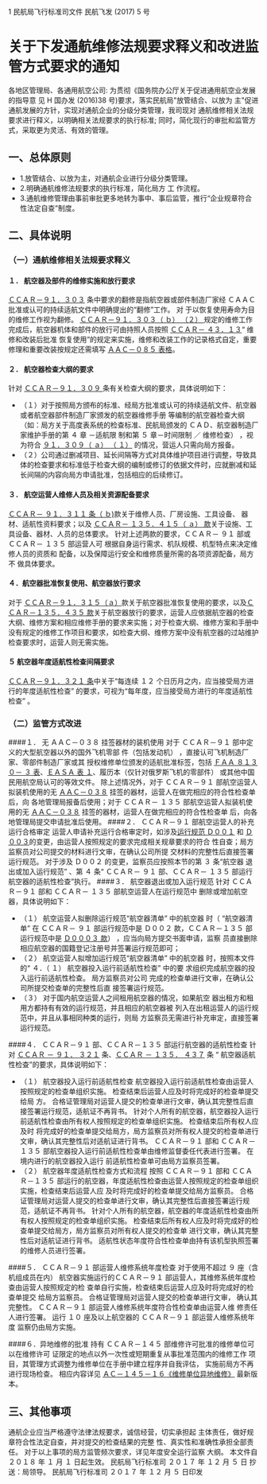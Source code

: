 1 民航局飞行标准司文件
民航飞发 (2017) 5 号
# 关于下发通航维修法规要求释义和改进监管方式要求的通知
各地区管理局、各通用航空公司:
为贯彻《国务院办公厅关于促进通用航空业发展的指导意
见 H 国办发 (2016)38 号)要求，落实民航局"放管结合、以放为
主"促进通航发展的方针，实现对通航企业的分级分类管理，我司现对
通航维修相关法规要求进行释义，以明确相关法规要求的执行标准;
同时，简化现行的审批和监管方式，采取更为灵活、有效的管理。
## 一、总体原则

-   1.放管结合、以放为主，对通航企业进行分级分类管理。
-   2.明确通航维修法规要求的执行标准，简化局方 工 作流程。
-   3.通航维修管理由事前审批更多地转为事中、事后监管，推行“企业规章符合性法定自查”制度。

## 二、具体说明
### （一）通航维修相关法规要求释义
#### １． 航空器及部件的维修实施和放行要求
[ＣＣＡＲ－９１．３０３](../CCAR/91/303.md) 条中要求的翻修是指航空器或部件制造厂家经
ＣＡＡＣ 批准或认可的持续适航文件中明确提出的“翻修”工作。 对
于以恢复使用寿命为目的维修工作视为翻修。
[ＣＣＡＲ－９１．３０３（ ｂ） （２） ](../CCAR/91/303.md)规定的维修工作完成后，航空器机体和部件的放行可由持照人员按照 [ＣＣＡＲ－ ４３．１３](../CCAR/43/13.md)“ 维修和改装后批准
恢复使用”的规定来实施，维修和改装工作的记录格式自定，重要
修理和重要改装按规定还需填写 [ＡＡＣ－０８５ 表格](../CCAR/43/Appendix-F.pdf)。
#### ２． 航空器检查大纲的要求
针对 [ＣＣＡＲ－９１．３０９ ](../CCAR/91/309.md)条有关检查大纲的要求，具体说明如下：

- （１）对于按照局方颁布的标准、经局方批准或认可的持续适航文件、航空器或者航空器部件制造厂家颁发的航空器维修手册
等编制的航空器检查大纲（如：局方关于高度表系统的检查标准、民航局颁发的 ＣＡＤ、航空器制造厂家维护手册的第 ４ 章 －适航限
制和第 ５ 章－时间限制 ／ 维修检查） ，视为符合 [９１．３０９（ ａ） （ １）](../CCAR/91/309.md) 的情况，营运人只需向局方报备。
- （２）公司通过删减项目、延长间隔等方式对具体维护项目进行调整，导致具体的检查要求和标准低于检查大纲的编制或修订的依据文件时，应就删减和延长间隔的内容向局方申请批准，包括相应的后续修订。
#### ３． 航空运营人维修人员及相关资源配备要求
[ＣＣＡＲ－ ９１．３１１ 条（ ｂ)](../CCAR/91/311.md)款关于维修人员、厂房设施、工具设备、
器材、适航性资料要求；以及 [ＣＣＡＲ－ １３５．４１５（ ａ） 款](../CCAR/135/415.md)关于设施、工具设备、器材、人员的总体要求。
针对上述两款的要求，ＣＣＡＲ－ ９１ 部或 ＣＣＡＲ－ １３５ 部运营人可
根据自身运行需求、机队规模、机型特点来决定维修人员的资质和
配备，以及保障运行安全和维修质量所需的各项资源配备，局方不
做具体要求。
#### ４．航空器批准恢复使用、航空器放行要求
对于 [ＣＣＡＲ－９１．３１５（ａ）](../CCAR/91/315.md)款关于航空器批准恢复使用的要求，以及[ＣＣＡＲ－１３５．４３５ 款](../CCAR/135/435.md)关于航空器放行的要求，运营人应依据航空器的检查大纲、维修方案和相应维修手册的要求来实施；对于检查大纲、维修方案和手册中没有规定的维修工作项目和要求，如检查大纲、维修方案中没有航空器的过站维护检查要求时，运营人则无需实施。
#### ５ 航空器年度适航性检查间隔要求
[ＣＣＡＲ－９１．３２１ 条](../CCAR/91/321.md)中关于“每连续 １２ 个日历月之内，应当接受局方进行的年度适航性检查” 的要求，可视为“每年度，应当接受局方进行的年度适航性检查” 。
### （二）监管方式改进
####１． 无 ＡＡＣ－０３８ 挂签器材的装机使用
对于 ＣＣＡＲ－９１ 部中定义的大型航空器以外的国外飞机零部
件（包括发动机） ，直接认可飞机制造厂家、零部件制造厂家或其
授权维修单位颁发的适航批准标签，包括 [ＦＡＡ ８１３０－ ３ 表](../FAA/8130/Form/3.pdf)、[ＥＡＳＡ
表 １](../EASA/Form/1.pdf)、履历本（仅针对俄罗斯飞机的零部件） 或其他中国民用航空局认可的等效文件。
除上述情况外，对于 ＣＣＡＲ－９１ 部航空运营人拟装机使用的无
[ＡＡＣ－０３８](../CCAR/145/Appendix-7.pdf) 挂签的器材，运营人在做完相应的符合性检查单后，向
各地管理局报备后使用；对于 ＣＣＡＲ－ １３５ 部航空运营人拟装机使
用的无 [ＡＡＣ－０３８](../CCAR/145/Appendix-7.pdf) 挂签的器材，运营人在做完相应的符合性检查单
后，向各地管理局提交申请批准后使用。
####２． ＣＣＡＲ－９１ 部航空运营人的补充运行合格审定
运营人申请补充运行合格审定时，如涉及[运行规范 Ｄ００１](../CCAR/OS/91/D001.pdf) 和
[Ｄ００３](../CCAR/OS/91/D003.pdf)的变更，由运营人按照规定的要求完成相关规章要求的符合
性自查；局方监察员对公司提交的材料进行文审，在确认公司所提
交材料的完整性后直接签署运行规范。
对于涉及 Ｄ００２ 的变更，监察员应按照本节的第 ３ 条“航空器
退出或加入运行规范” 、第 ４ 条“ ＣＣＡＲ－ ９１ 部、ＣＣＡＲ－ １３５ 部运行航空器的适航性检查”执行。
####３． 航空器退出或加入运行规范
针对 ＣＣＡＲ－９１ 部和 ＣＣＡＲ－ １３５ 部航空运营人在运行规范中
删除或增加航空器，具体说明如下：

- （１） 航空运营人拟删除运行规范“航空器清单” 中的航空器
时（ “航空器清单” 在 ＣＣＡＲ－ ９１ 部运行规范中是 Ｄ００２ 款，ＣＣＡＲ－１３５ 部运行规范中是 [Ｄ０００３ 款](../CCAR/OS/121-135/D0003.pdf)） ，应当向局方提交书面申请，监察
员直接删除相应航空器的国籍登记注册号并签署运行规范即可；
- （２） 航空运营人拟增加运行规范“航空器清单” 中的航空器
时，按照本文件的“ ４．（ １） 航空器投入运行前适航性检查” 中的要
求组织完成航空器的投入运行前适航性检查。 局方监察员对公司
完成的检查单进行文审，在确认公司所提交检查单的完整性后直
接签署运行规范。
- （３） 对于国内航空运营人之间租用航空器的情况，如果航空
器出租方和租用方都持有有效的运行规范，并且相应的航空器被
列入在出租运营人的运行规范中，并且从事相同种类的运行，则局
方监察员无需进行补充审定，直接签署运行规范。

####４． ＣＣＡＲ－９１ 部、ＣＣＡＲ－１３５ 部运行航空器的适航性检查
针对 [ＣＣＡＲ － ９１． ３２１](../CCAR/91/321.md) 条、[ＣＣＡＲ － １３５． ４３７](../CCAR/135/437.md) 条 “ 航空器适航性检查”的要求，具体说明如下：

- （１） 航空器投入运行前适航性检查
航空器投入运行前适航性检查由运营人按照规定的检查单组织实施。 检查结束后运营人应及时将完成好的检查单提交给局
方。 合格证管理局对运营人提交的检查单进行文审，确认其完整性后直接签署运行规范，适航证不再背书。
针对个人所有的航空器，航空器投入运行前适航性检查由所有权人按照规定的检查单组织实施。 检查结束后所有权人应及时
将完成好的检查单提交给局方，局方监察员对所有权人提交的检查单进行文审，确认其完整性后对适航证进行背书。
ＣＣＡＲ－９１ 部和 ＣＣＡＲ－ １３５ 部航空器投入运行前适航性检查单由维修监督委任代表进行签署。 在境内进行的航空器投入运行
前适航性检查单可由局方监察员签署。
- （２） 航空器年度适航性检查方式和流程
按照 ＣＣＡＲ－９１ 部和 ＣＣＡＲ－１３５ 部运行的航空器，年度适航性检查由运营人按照规定的检查单组织实施，检查结束后运营人应
及时将完成好的检查单提交给局方监察员。 合格证管理局对运营人提交的检查单进行文审，确认其完整性后直接签署运行规范，适航证不再背书。
针对个人所有的航空器，航空器的年度适航性检查由所有权人按照规定的检查单组织实施。 检查结束后所有权人应及时将完成好的检查单提交给局方，局方监察员对所有权人提交的检查单
进行文审，确认其完整性后对适航证进行背书。
适航性状态年度符合性检查单由持有该机型执照签署的维修人员进行签署。

####５． ＣＣＡＲ－９１ 部运营人维修系统年度检查
对于使用不超过 ９ 座（含机组成员在内） 航空器实施运行的ＣＣＡＲ－９１ 部运营人，其维修系统年度检查由运营人按照规定的检
查单自行实施，检查结束后运营人应及时将完成好的检查单提交
给局方监察员。 合格证管理局对运营人提交的检查单进行文审，
确认其完整性。
ＣＣＡＲ－９１ 部运营人维修系统年度符合性检查单由运营人维
修责任人进行签署。
运行 １０ 座及以上航空器的 ＣＣＡＲ－９１ 部运营人维修系统年度
监察仍由局方实施。

####６．异地维修的批准
持有 ＣＣＡＲ－１４５ 部维修许可批准的维修单位可以在维修许可
证限定的地点以外一次性或短期重复从事批准范围内的维修工作
项目，其管理方式调整为维修单位在手册中建立程序并自我评估，
实施前局方不再进行现场检查。 相应内容详见 [ＡＣ－１４５－１６《维修单位异地维修》](../AC/145/维修单位异地维修.pdf) 最新版本。

## 三、其他事项
通航企业应当严格遵守法律法规要求，诚信经营，切实承担起
主体责任，做好规章符合性法定自查，并对提交的检查结果的完整
性、真实性和准确性承担全部责任。
对于以上事项的局方监管频次要求，详见年度安全运行监察
大纲。
本文件自 ２０１８ 年 １ 月 １ 日起生效。
民航局飞行标准司
２０１７ 年 １２ 月 ５ 日
抄送：局领导。
民航局飞行标准司 ２０１７ 年 １２ 月 ５ 日印发